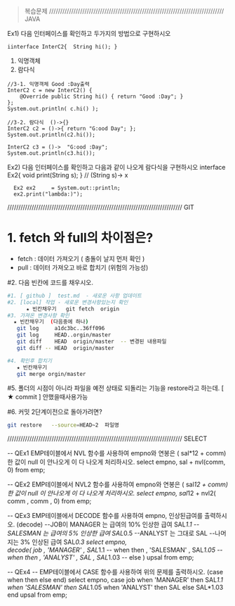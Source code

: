 > 복습문제 
/////////////////////////////////////////////////////////////////////////////// JAVA

Ex1)  다음 인터페이스를 확인하고 두가지의 방법으로 구현하시오
```
iinterface InterC2{  String hi(); }
```
1) 익명객체
2) 람다식

```answer
//3-1. 익명객체 Good :Day출력
InterC2 c = new InterC2() {
	@Override public String hi() { return "Good :Day"; } 
};  
System.out.println( c.hi() );

//3-2. 람다식  ()->{}
InterC2 c2 = ()->{ return "G:ood Day"; };
System.out.println(c2.hi());

InterC2 c3 = ()->  "G:ood :Day";  
System.out.println(c3.hi());
```


Ex2)  다음 인터페이스를 확인하고 다음과 같이 나오게 람다식을 구현하시오
interface  Ex2{  void print(String s);     }  // (String s)-> x

```answer
  Ex2 ex2     = System.out::println;  
  ex2.print("lambda:)");
```

/////////////////////////////////////////////////////////////////////////////// GIT

# 1. fetch  와  full의 차이점은?   
- fetch : 데이터 가져오기 ( 충돌이 날지 먼저 확인 ) 
- pull  : 데이터 가져오고 바로 합치기 (위험의 가능성)

#2. 다음 빈칸에 코드를 채우시오.
```bash
#1. [ github ]  test.md  - 새로운 사항 업데이트
#2. [local] 작업 - 새로운 변경사항있는지 확인
      ★ 빈칸채우기   git fetch  origin
#3. 가져온 변경사항 확인
  ★ 빈칸채우기  (다음중에 하나)
   git log     a1dc3bc..36ff096
   git log     HEAD..orgin/master
   git diff    HEAD  origin/master  -- 변경된 내용파일
   git diff -- HEAD  origin/master 

#4. 확인후 합치기 
   ★ 빈칸채우기 	
   git merge orgin/master   
```

#5.  폴더의 시점이 아니라  파일을 예전 상태로 되돌리는 기능을  restore라고 하는데.   [  ★  commit  ] 안했을때사용가능

#6. 커밋 2단계이전으로 돌아가려면? 
``` bash
git restore   --source=HEAD~2  파일명   
```
/////////////////////////////////////////////////////////////////////////////// SELECT


-- QEx1  EMP테이블에서 NVL 함수를 사용하여 empno와  연봉은 ( sal*12 + comm) 한 값이 null 이 안나오게 이 다 나오게 처리하시오.
select empno,   sal + nvl(comm, 0)
from   emp;

-- QEx2  EMP테이블에서 NVL2 함수를 사용하여 empno와  연봉은 ( sal*12 + comm) 한 값이 null 이 안나오게 이 다 나오게 처리하시오.
select empno,  sal*12 + nvl2( comm , comm , 0)
from   emp;

-- QEx3  EMP테이블에서 DECODE 함수를 사용하여  empno, 인상된급여를   출력하시오.  (decode)
--JOB이 MANAGER 는 급여의 10% 인상한 급여       SAL*1.1
--SALESMAN 는 급여의 5% 인상한 급여             SAL*0.5
--ANALYST 는 그대로                            SAL 
--나머지는 3% 인상된 급여         SAL*0.3
select  empno,  
        decode(  job 
            , 'MANAGER'  ,  SAL*1.1    -- when   then
            , 'SALESMAN' ,  SAL*1.05   -- when   then
            , 'ANALYST'  ,  SAL
            , SAL*1.03  -- else
        ) upsal
from    emp;

-- QEx4
-- EMP테이블에서 CASE 함수를 사용하여 위의 문제를 출력하시오.  (case when  then   else  end)
select  empno, 
        case  job
            when  'MANAGER'   then SAL*1.1 
            when  'SALESMAN'  then SAL*1.05 
            when  'ANALYST'   then SAL
            else  SAL*1.03  
        end   upsal
from    emp;

